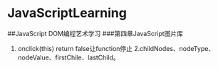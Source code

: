 # JavaScriptLearning
##JavaScript DOM编程艺术学习
###第四章JavaScript图片库
1. onclick(this) return false让function停止
2.childNodes、nodeType、nodeValue、firstChile、lastChild。
